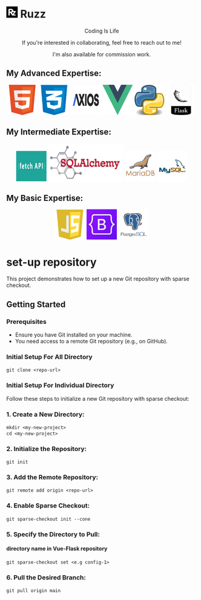 # <img src="./images/rzlogo.png" alt="ruzz" width="30" height="30"> Ruzz

<p align="center">Coding Is Life</p>
<p align="center">If you're interested in collaborating, feel free to reach out to me!</h5>
<p align="center">I'm also available for commission work.</p>

## My Advanced Expertise:
<div align="center">
    <img src="./images/html.png" alt="Html" width="80" height="80">
    <img src="./images/css.png" alt="Css" width="80" height="80">
    <img src="./images/axios.png" alt="Axios" width="80" height="80">
    <img src="./images/vuelogo.png" alt="Vue.js Logo" width="80" height="80">
    <img src="./images/pylogo.png" alt="Python" width="80" height="80">
    <img src="./images/flask.png" alt="Flask" width="80" height="80">
</div>

## My Intermediate Expertise:
<div align="center">
    <img src="./images/fetch.png" alt="fetch" width="80" height="80">
    <img src="./images/sqlalchemy.png" alt="sql" width="200" height="100">
    <img src="./images/mariadb-logo.png" alt="mariadb" width="80" height="80">
    <img src="./images/mysql.png" alt="mysql" width="80" height="80">
</div>

## My Basic Expertise:
<div align="center">
    <img src="./images/js.png" alt="Js" width="80" height="80">
    <img src="./images/bootstrap.jpg" alt="bootstrap" width="80" height="80">
    <img src="./images/postgresql.png" alt="postgres" width="80" height="80">
</div>

# set-up repository

This project demonstrates how to set up a new Git repository with sparse checkout.

## Getting Started

### Prerequisites

- Ensure you have Git installed on your machine.
- You need access to a remote Git repository (e.g., on GitHub).

### Initial Setup For All Directory
```
git clone <repo-url>
```

### Initial Setup For Individual Directory

Follow these steps to initialize a new Git repository with sparse checkout:

### 1. Create a New Directory:
```
mkdir <my-new-project>
cd <my-new-project>
```

### 2. Initialize the Repository:
```
git init
```
### 3. Add the Remote Repository:
```
git remote add origin <repo-url>
```
### 4. Enable Sparse Checkout:
```
git sparse-checkout init --cone
```
### 5. Specify the Directory to Pull:
#### directory name in Vue-Flask repository
```
git sparse-checkout set <e.g config-1>
```
### 6. Pull the Desired Branch:
```
git pull origin main
```




